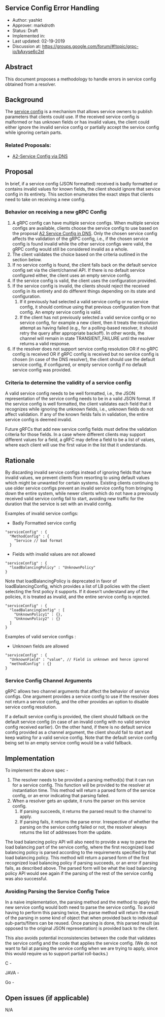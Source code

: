 Service Config Error Handling
----
* Author: yashkt
* Approver: markdroth
* Status: Draft
* Implemented in:
* Last updated: 02-19-2019
* Discussion at: https://groups.google.com/forum/#!topic/grpc-io/bAxyse6c2eI

## Abstract

This document proposes a methodology to handle errors in service
config obtained from a resolver.

## Background

The
[service config](https://github.com/grpc/grpc/blob/master/doc/service_config.md)
is a mechanism that allows service owners to publish
parameters that clients could use. If the received service config is malformed
or has unknown fields or has invalid values, the client could either ignore the
invalid service config or partially accept the service config while ignoring
certain parts.


### Related Proposals:
* [A2-Service Config via DNS](A2-service-configs-in-dns.md)

## Proposal

In brief, if a service config (JSON formatted) received is badly formatted or
contains invalid values for known fields, the client should ignore that service
config in its entirety. This section enumerates the exact steps that clients
need to take on receiving a new config.

### Behavior on receiving a new gRPC Config

1. A gRPC config can have multiple service configs. When multiple service
configs are available, clients choose the service config to use based on the
proposal
[A2 Service Config in DNS](A2-service-configs-in-dns.md#canarying-changes).
Only the chosen service config affects the validation of the gRPC config, i.e.,
if the chosen service config is found invalid while the other service configs
were valid, the gRPC config would still be considered invalid as a whole.
2. The client validates the choice based on the criteria outlined in the
section below.
3. If no service config is found, the client falls back on the default service
config set via the client/channel API. If there is no default service
configured either, the client uses an empty service config.
4. If the service config is valid, the client uses the configuration provided.
5. If the service config is invalid, the clients should reject the received
config in its entirety and do different things depending on its state and
configuration.
	1. If it previously had selected a valid service config or no service
	config, it should continue using that previous configuration from that
	config. An empty service config is valid.
	2. If the client has not previously selected a valid service config or
	no service config, for example a new client, then it treats the
	resolution attempt as having failed (e.g., for a polling-based resolver,
	it should retry the query after appropriate backoff). In other words,
	the channel will remain in state TRANSIENT_FAILURE until the
        resolver returns a valid response.
5. If the resolver does not support service config resolution OR if no gRPC
config is received OR if gRPC config is received but no service config is
chosen (in case of the DNS resolver), the client should use the default service
config, if configured, or empty service config if no default service config was
provided.

### Criteria to determine the validity of a service config

A valid service config needs to be well formatted, i.e., the JSON representation
of the service config needs to be in a valid JSON format. If the service config
is well formatted, the client validates each field that it recognizes while
ignoring the unknown fields, i.e., unknown fields do not affect validation. If
any of the known fields fails in validation, the entire service config is deemed
invalid.

Future gRFCs that add new service config fields must define the validation
criteria for those fields. In a case where different clients may support
different values for a field, a gRFC may define a field to be a list of values,
where each client will use the first value in the list that it understands.

## Rationale

By discarding invalid service configs instead of ignoring fields that have
invalid values, we prevent clients from resorting to using default values which
might be unwanted for certain systems. Existing clients continuing to use older
service configs prevent an invalid service config from bringing down the
entire system, while newer clients which do not have a previously received
valid service config fail to start, avoiding new traffic for the duration that
the service is set with an invalid config.

Examples of invalid service configs:

* Badly Formatted service config
```
"serviceConfig" : {
  "MethodConfig" : {
    "Service // bad format
  }
```

* Fields with invalid values are not allowed
```
"serviceConfig" : {
  "loadBalancingPolicy" : "UnknownPolicy"
}
```

Note that loadBalancingPolicy is deprecated in favor of loadBalancingConfig,
which provides a list of LB policies with the client selecting the first policy
it supports. If it doesn’t understand any of the policies, it is treated as
invalid, and the entire service config is rejected.

```
"serviceConfig" : {
  "loadBalancingConfig" : [
    "UnknownPolicy1" : {},
    "UnknownPolicy2" : {}
  ]
}
```

Examples of valid service configs :
* Unknown fields are allowed
```
"serviceConfig" : {
  "UnknownField" : "value", // Field is unknown and hence ignored
  "methodConfig" : {}
}
```


### Service Config Channel Arguments

gRPC allows two channel arguments that affect the behavior of service configs.
One argument provides a service config to use if the resolver does not return a
service config, and the other provides an option to disable service config
resolution.

If a default service config is provided, the client should fallback on the
default service config (in case of an invalid config with no valid service
config received earlier). On the other hand, if there is no default service
config provided as a channel argument, the client should fail to start and keep
waiting for a valid service config. Note that the default service config
being set to an empty service config would be a valid fallback.

## Implementation

To implement the above spec -
1. The resolver needs to be provided a parsing method(s) that it can run for a
service config. This function will be provided to the resolver at instantiation
time. This method will return a parsed form of the service config, or an error
indicating that parsing failed.
2. When a resolver gets an update, it runs the parser on this service config.
	1. If parsing succeeds, it returns the parsed result to the channel to
	apply.
	2. If parsing fails, it returns the parse error.
Irrespective of whether the parsing on the service config failed or not, the
resolver always returns the list of addresses from the update.

The load balancing policy API will also need to provide a way to parse the load
balancing part of the service config, where the first recognized load balancing
policy is parsed according to the requirements specified by that load balancing
policy. This method will return a parsed form of the first recognized load
balancing policy if parsing succeeds, or an error if parsing fails, as described
above. The parsed form will be what the load balancing policy API would see
again if the parsing of the rest of the service config was also successful.

### Avoiding Parsing the Service Config Twice
In a naive implementation, the parsing method and the method to apply the new
service config would both need to parse the service config. To avoid having to
perform this parsing twice, the parse method will return the result of the
parsing in some kind of object that when provided back to individual
sub-parts/filters can be reused. Once parsing is done, this parsed result (as
opposed to the original JSON representation) is provided back to the client.

This also avoids potential inconsistencies between the code that validates the
service config and the code that applies the service config. (We do not want to
fail at parsing the service config when we are trying to apply, since this would
require us to support partial roll-backs.)

C -

JAVA -

Go -

## Open issues (if applicable)

N/A
